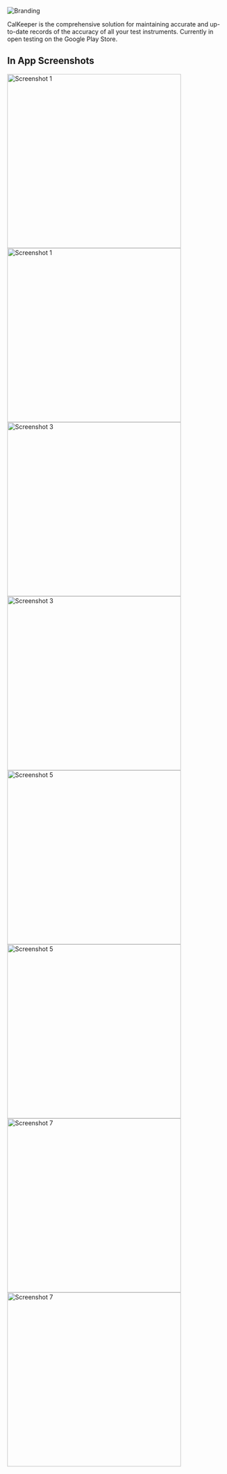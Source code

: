 ![Branding](./assets/branding.png)

CalKeeper is the comprehensive solution for maintaining accurate and up-to-date records of the accuracy of all your test instruments. Currently in open testing on the Google Play Store.

## In App Screenshots
<img src="./assets/s1.png" width="400" alt="Screenshot 1"/> <img src="./assets/s1.png" width="400" alt="Screenshot 1"/>
<img src="./assets/s3.png" width="400" alt="Screenshot 3"/> <img src="./assets/s3.png" width="400" alt="Screenshot 3"/>
<img src="./assets/s5.png" width="400" alt="Screenshot 5"/> <img src="./assets/s5.png" width="400" alt="Screenshot 5"/>
<img src="./assets/s7.png" width="400" alt="Screenshot 7"/> <img src="./assets/s7.png" width="400" alt="Screenshot 7"/>

